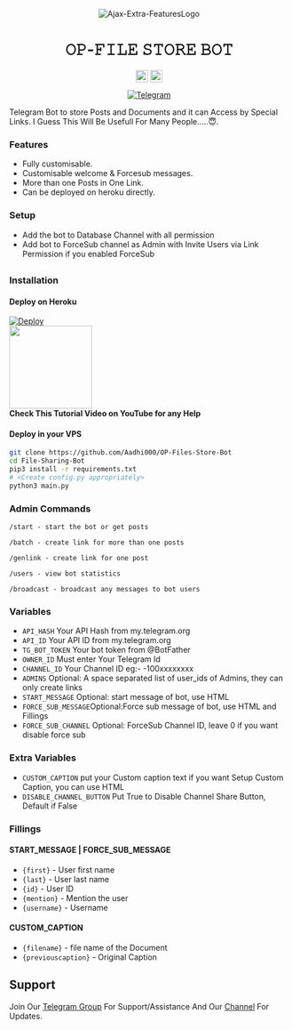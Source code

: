 <p align="center">
  <img src="assets/logo.png" alt="Ajax-Extra-FeaturesLogo">
</p>
<h1 align="center">
  <b>𝙾𝙿-𝙵𝙸𝙻𝙴 𝚂𝚃𝙾𝚁𝙴 𝙱𝙾𝚃</b>
</h1>
<div align="center">


<a href=https://youtu.be/kB9TkCs8cX0><img align="center" alt="YouTube" width="22px" src="https://cdn.jsdelivr.net/npm/simple-icons@v3/icons/youtube.svg" /></a>
<a href=https://www.instagram.com/_aadil_m__><img align="center" alt="Instagram" width="22px" src="https://unpkg.com/simple-icons@v6/icons/instagram.svg" /></a>
<p align="center">


<a href="https://t.me/Aadhi011"><img alt="Telegram" src="https://img.shields.io/badge/Aadhi-2CA5E0?style=for-the-badge&logo=telegram&logoColor=green"/></a>
</p>
</div>
Telegram Bot to store Posts and Documents and it can Access by Special Links.
I Guess This Will Be Usefull For Many People.....😇. 


### Features
- Fully customisable.
- Customisable welcome & Forcesub messages.
- More than one Posts in One Link.
- Can be deployed on heroku directly.

### Setup

- Add the bot to Database Channel with all permission
- Add bot to ForceSub channel as Admin with Invite Users via Link Permission if you enabled ForceSub 

##
### Installation
#### Deploy on Heroku
[![Deploy](https://www.herokucdn.com/deploy/button.svg)](https://heroku.com/deploy?template=https://github.com/ChohanKhera/OP-Files-Store-Bot)</br>
<a href="https://youtube.com/channel/UCf_dVNrilcT0V2R--HbYpMA">
  <img src="https://img.shields.io/badge/Subscribe-black?logo=youtube" width="149">
</a><br>
**Check This Tutorial Video on YouTube for any Help**<br>

#### Deploy in your VPS
````bash
git clone https://github.com/Aadhi000/OP-Files-Store-Bot
cd File-Sharing-Bot
pip3 install -r requirements.txt
# <Create config.py appropriately>
python3 main.py
````

### Admin Commands

```
/start - start the bot or get posts

/batch - create link for more than one posts

/genlink - create link for one post

/users - view bot statistics

/broadcast - broadcast any messages to bot users
```

### Variables

* `API_HASH` Your API Hash from my.telegram.org
* `API_ID` Your API ID from my.telegram.org
* `TG_BOT_TOKEN` Your bot token from @BotFather
* `OWNER_ID` Must enter Your Telegram Id
* `CHANNEL_ID` Your Channel ID eg:- -100xxxxxxxx
* `ADMINS` Optional: A space separated list of user_ids of Admins, they can only create links
* `START_MESSAGE` Optional: start message of bot, use HTML 
* `FORCE_SUB_MESSAGE`Optional:Force sub message of bot, use HTML and Fillings
* `FORCE_SUB_CHANNEL` Optional: ForceSub Channel ID, leave 0 if you want disable force sub

### Extra Variables

* `CUSTOM_CAPTION` put your Custom caption text if you want Setup Custom Caption, you can use HTML
* `DISABLE_CHANNEL_BUTTON` Put True to Disable Channel Share Button, Default if False

### Fillings
#### START_MESSAGE | FORCE_SUB_MESSAGE

* `{first}` - User first name
* `{last}` - User last name
* `{id}` - User ID
* `{mention}` - Mention the user
* `{username}` - Username

#### CUSTOM_CAPTION

* `{filename}` - file name of the Document
* `{previouscaption}` - Original Caption


## Support   
Join Our [Telegram Group](https://www.telegram.dog/OpusTechz) For Support/Assistance And Our [Channel](https://www.telegram.dog/OpusTechz) For Updates.   
   

